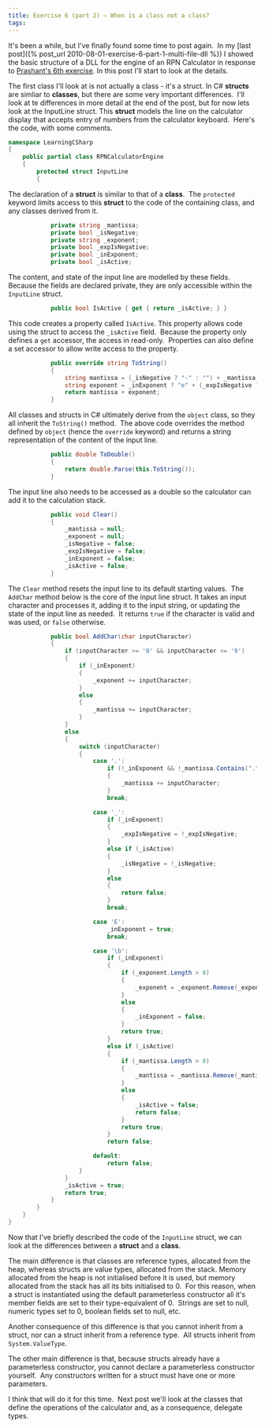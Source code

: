 ```yaml
---
title: Exercise 6 (part 2) – When is a class not a class?
tags: 
---
```

It's been a while, but I've finally found some time to post again.  In my [last
post]({% post_url 2010-08-01-exercise-6-part-1-multi-file-dll %})
I showed the basic structure of a DLL for the engine of an RPN Calculator in
response to [Prashant's 6th
exercise](https://www.articlecity.com/articles/computers_and_internet/article_2686.shtml).
In this post I'll start to look at the details.
<!--more-->

The first class I'll look at is not actually a class - it's a struct. In C#
**structs** are simliar to **classes**, but there are some very important
differences.  I'll look at te differences in more detail at the end of the post,
but for now lets look at the InputLine struct. This **struct** models the line
on the calculator display that accepts entry of numbers from the calculator
keyboard.  Here's the code, with some comments.

```csharp
namespace LearningCSharp
{
    public partial class RPNCalculatorEngine
    {
        protected struct InputLine
        {
```

The declaration of a **struct** is similar to that of a **class**.  The
`protected` keyword limits access to this **struct** to the code of the
containing class, and any classes derived from it.

```csharp
            private string _mantissa;
            private bool _isNegative;
            private string _exponent;
            private bool _expIsNegative;
            private bool _inExponent;
            private bool _isActive;
```

The content, and state of the input line are modelled by these fields.
Because the fields are declared private, they are only accessible within
the `InputLine` struct.

```csharp
            public bool IsActive { get { return _isActive; } }
```

This code creates a property called `IsActive`. This property allows code using
the struct to access the `_isActive` field.  Because the property only defines a
`get` accessor, the access in read-only.  Properties can also define a set
accessor to allow write access to the property.

```csharp
            public override string ToString()
            {
                string mantissa = (_isNegative ? "-" : "") + _mantissa;
                string exponent = _inExponent ? "e" + (_expIsNegative ? "-" : "+") + _exponent : "";
                return mantissa + exponent;
            }
```

All classes and structs in C# ultimately derive from the `object` class, so they
all inherit the `ToString()` method.  The above code overrides the method
defined by `object` (hence the `override` keyword) and returns a string
representation of the content of the input line.

```csharp
            public double ToDouble()
            {
                return double.Parse(this.ToString());
            }
```

The input line also needs to be accessed as a double so the calculator can add
it to the calculation stack.

```csharp
            public void Clear()
            {
                _mantissa = null;
                _exponent = null;
                _isNegative = false;
                _expIsNegative = false;
                _inExponent = false;
                _isActive = false;
            }
```

The `Clear` method resets the input line to its default starting values.  The
`AddChar` method below is the core of the input line struct. It takes an input
character and processes it, adding it to the input string, or updating the state
of the input line as needed.  It returns `true` if the character is valid and
was used, or `false` otherwise.

```csharp
            public bool AddChar(char inputCharacter)
            {
                if (inputCharacter >= '0' && inputCharacter <= '9')
                {
                    if (_inExponent)
                    {
                        _exponent += inputCharacter;
                    }
                    else
                    {
                        _mantissa += inputCharacter;
                    }
                }
                else
                {
                    switch (inputCharacter)
                    {
                        case '.':
                            if (!_inExponent && !_mantissa.Contains("."))
                            {
                                _mantissa += inputCharacter;
                            }
                            break;

                        case '_':
                            if (_inExponent)
                            {
                                _expIsNegative = !_expIsNegative;
                            }
                            else if (_isActive)
                            {
                                _isNegative = !_isNegative;
                            }
                            else
                            {
                                return false;
                            }
                            break;

                        case 'E':
                            _inExponent = true;
                            break;

                        case '\b':
                            if (_inExponent)
                            {
                                if (_exponent.Length > 0)
                                {
                                    _exponent = _exponent.Remove(_exponent.Length - 1);
                                }
                                else
                                {
                                    _inExponent = false;
                                }
                                return true;
                            }
                            else if (_isActive)
                            {
                                if (_mantissa.Length > 0)
                                {
                                    _mantissa = _mantissa.Remove(_mantissa.Length - 1);
                                }
                                else
                                {
                                    _isActive = false;
                                    return false;
                                }
                                return true;
                            }
                            return false;

                        default:
                            return false;
                    }
                }
                _isActive = true;
                return true;
            }
        }
    }
}
```

Now that I've briefly described the code of the `InputLine` struct, we
can look at the differences between a **struct** and a **class**.

The main difference is that classes are reference types, allocated from
the heap, whereas structs are value types, allocated from the stack.
Memory allocated from the heap is not initialised before it is used, but
memory allocated from the stack has all its bits initialised to 0.  For
this reason, when a struct is instantiated using the default
parameterless constructor all it's member fields are set to their
type-equivalent of 0.  Strings are set to null, numeric types set to 0,
boolean fields set to null, etc.

Another consequence of this difference is that you cannot inherit from a
struct, nor can a struct inherit from a reference type.  All structs
inherit from `System.ValueType`.

The other main difference is that, because structs already have a
parameterless constructor, you cannot declare a parameterless
constructor yourself.  Any constructors written for a struct must have
one or more parameters.

I think that will do it for this time.  Next post we'll look at the
classes that define the operations of the calculator and, as a
consequence, delegate types.

